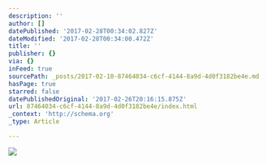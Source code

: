 ```yaml
---
description: ''
author: []
datePublished: '2017-02-28T00:34:02.827Z'
dateModified: '2017-02-28T00:34:00.472Z'
title: ''
publisher: {}
via: {}
inFeed: true
sourcePath: _posts/2017-02-10-87464034-c6cf-4144-8a9d-4d0f3182be4e.md
hasPage: true
starred: false
datePublishedOriginal: '2017-02-26T20:16:15.875Z'
url: 87464034-c6cf-4144-8a9d-4d0f3182be4e/index.html
_context: 'http://schema.org'
_type: Article

---
```

![](https://the-grid-user-content.s3-us-west-2.amazonaws.com/1fc05e3d-bd91-4243-b74c-0f9d242b6357.jpg)